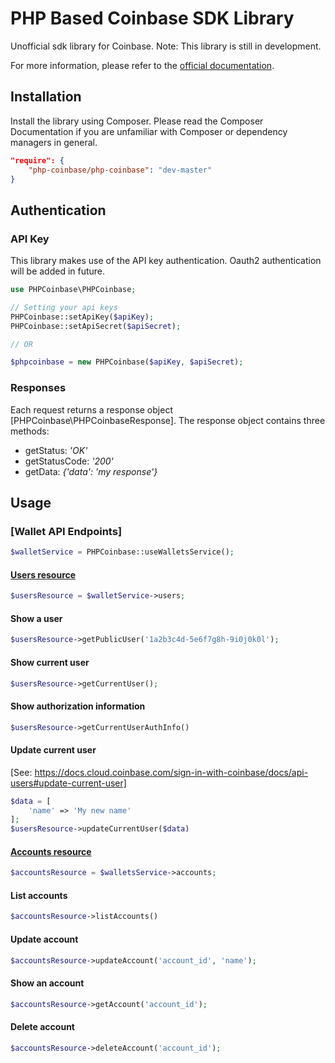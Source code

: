 # PHP Based Coinbase SDK Library

Unofficial sdk library for Coinbase.
Note: This library is still in development.

For more information, please refer to the [official documentation](https://developers.coinbase.com/api/v2).

## Installation

Install the library using Composer. Please read the Composer Documentation if you are unfamiliar with Composer or dependency managers in general.

```json
"require": {
    "php-coinbase/php-coinbase": "dev-master"
}
```
## Authentication

### API Key

This library makes use of the API key authentication. Oauth2 authentication will be added in future.

```php
use PHPCoinbase\PHPCoinbase;

// Setting your api keys
PHPCoinbase::setApiKey($apiKey);
PHPCoinbase::setApiSecret($apiSecret);

// OR

$phpcoinbase = new PHPCoinbase($apiKey, $apiSecret);
```

### Responses

Each request returns a response object [PHPCoinbase\PHPCoinbaseResponse].
The response object contains three methods:

- getStatus: _'OK'_
- getStatusCode: _'200'_
- getData: _{'data': 'my response'}_

## Usage

### [Wallet API Endpoints]
```php
$walletService = PHPCoinbase::useWalletsService();
```

#### [Users resource](https://developers.coinbase.com/api/v2#users)
```php
$usersResource = $walletService->users;
```
#### Show a user
```php
$usersResource->getPublicUser('1a2b3c4d-5e6f7g8h-9i0j0k0l');
```
#### Show current user
```php
$usersResource->getCurrentUser();
```
#### Show authorization information
```php
$usersResource->getCurrentUserAuthInfo()
```
#### Update current user
[See: https://docs.cloud.coinbase.com/sign-in-with-coinbase/docs/api-users#update-current-user]
```php
$data = [
    'name' => 'My new name'
];
$usersResource->updateCurrentUser($data)
```

#### [Accounts resource](https://docs.cloud.coinbase.com/sign-in-with-coinbase/docs/api-accounts)
```php
$accountsResource = $walletsService->accounts;
```

#### List accounts
```php
$accountsResource->listAccounts()
```
#### Update account
```php
$accountsResource->updateAccount('account_id', 'name');
```
#### Show an account
```php
$accountsResource->getAccount('account_id');
```
#### Delete account
```php
$accountsResource->deleteAccount('account_id');
```